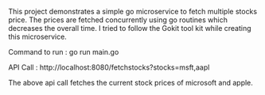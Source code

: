 
This project demonstrates a simple go microservice to fetch multiple stocks price.
The prices are fetched concurrently using go routines which decreases the overall time.
I tried to follow the Gokit tool kit while creating this microservice.

Command to run :
go run main.go

API Call :
http://localhost:8080/fetchstocks?stocks=msft,aapl

The above api call fetches the current stock prices of microsoft and apple.

